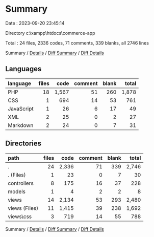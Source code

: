 # Summary

Date : 2023-09-20 23:45:14

Directory c:\\xampp\\htdocs\\commerce-app

Total : 24 files,  2336 codes, 71 comments, 339 blanks, all 2746 lines

Summary / [Details](details.md) / [Diff Summary](diff.md) / [Diff Details](diff-details.md)

## Languages
| language | files | code | comment | blank | total |
| :--- | ---: | ---: | ---: | ---: | ---: |
| PHP | 18 | 1,567 | 51 | 260 | 1,878 |
| CSS | 1 | 694 | 14 | 53 | 761 |
| JavaScript | 1 | 26 | 6 | 17 | 49 |
| XML | 2 | 25 | 0 | 2 | 27 |
| Markdown | 2 | 24 | 0 | 7 | 31 |

## Directories
| path | files | code | comment | blank | total |
| :--- | ---: | ---: | ---: | ---: | ---: |
| . | 24 | 2,336 | 71 | 339 | 2,746 |
| . (Files) | 1 | 23 | 0 | 7 | 30 |
| controllers | 8 | 175 | 16 | 37 | 228 |
| models | 1 | 4 | 2 | 2 | 8 |
| views | 14 | 2,134 | 53 | 293 | 2,480 |
| views (Files) | 11 | 1,415 | 39 | 238 | 1,692 |
| views\\css | 3 | 719 | 14 | 55 | 788 |

Summary / [Details](details.md) / [Diff Summary](diff.md) / [Diff Details](diff-details.md)